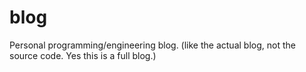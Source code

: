 # blog
Personal programming/engineering blog. (like the actual blog, not the source code. Yes this is a full blog.)
